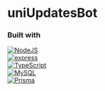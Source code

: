 # uniUpdatesBot

### Built with

[![NodeJS][Node.js]][Node.url] </br>
[![express][Express]][Express.url] </br>
[![TypeScript][type]][type.url] </br>
[![MySQL][mysql]][mysql.url] </br>
[![Prisma][prisma]][prisma.url]


[Node.js]: https://img.shields.io/badge/node.js-6DA55F?style=for-the-badge&logo=node.js&logoColor=white
[Node.url]: https://nodejs.org/en
[Express]: https://img.shields.io/badge/express.js-%23404d59.svg?style=for-the-badge&logo=express&logoColor=%2361DAFB
[Express.url]: https://expressjs.com/
[type]: https://img.shields.io/badge/typescript-%23007ACC.svg?style=for-the-badge&logo=typescript&logoColor=white
[type.url]: https://www.typescriptlang.org/
[mysql]: https://img.shields.io/badge/mysql-4479A1.svg?style=for-the-badge&logo=mysql&logoColor=white
[mysql.url]: https://www.mysql.com/
[prisma]: https://img.shields.io/badge/Prisma-3982CE?style=for-the-badge&logo=Prisma&logoColor=white
[prisma.url]: https://www.prisma.io/